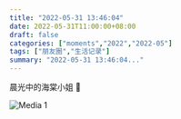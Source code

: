 ```yaml
---
title: "2022-05-31 13:46:04"
date: 2022-05-31T11:00:00+08:00
draft: false
categories: ["moments","2022","2022-05"]
tags: ["朋友圈","生活记录"]
summary: "2022-05-31 13:46:04..."
---
```


晨光中的海棠小姐 💖

![Media 1](/Moments/photos/2022-05-31/202205311346040.jpg)

